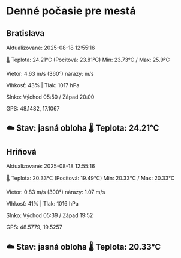 ﻿# Denné počasie pre mestá

## Bratislava
Aktualizované: 2025-08-18 12:55:16

🌡️ Teplota: 24.21°C 
(Pocitová: 23.81°C)
Min: 23.73°C / Max: 25.9°C

Vietor: 4.63 m/s    (360°) 
nárazy:  m/s

Vlhkosť: 43% | Tlak: 1017 hPa

Slnko: Východ 05:50 / Západ 20:00

GPS: 48.1482, 17.1067

☁️ Stav: jasná obloha        🌡️ Teplota: 24.21°C
---

## Hriňová
Aktualizované: 2025-08-18 12:55:16

🌡️ Teplota: 20.33°C 
(Pocitová: 19.49°C)
Min: 20.33°C / Max: 20.33°C

Vietor: 0.83 m/s (300°)
nárazy: 1.07 m/s

Vlhkosť: 41% | Tlak: 1016 hPa

Slnko: Východ 05:39 / Západ 19:52

GPS: 48.5779, 19.5257

☁️ Stav: jasná obloha        🌡️ Teplota: 20.33°C
---

